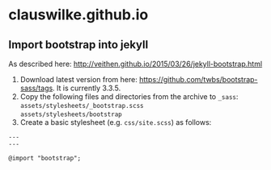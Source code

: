 # clauswilke.github.io


## Import bootstrap into jekyll

As described here: http://veithen.github.io/2015/03/26/jekyll-bootstrap.html

1. Download latest version from here: https://github.com/twbs/bootstrap-sass/tags. It is currently 3.3.5.
2. Copy the following files and directories from the archive to `_sass`:  
`assets/stylesheets/_bootstrap.scss`  
`assets/stylesheets/bootstrap`
3. Create a basic stylesheet (e.g. `css/site.scss`) as follows:  
```
---
---
    
@import "bootstrap";
```
